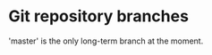 Git repository branches
=======================

'master' is the only long-term branch at the moment.
